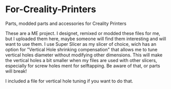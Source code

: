 # For-Creality-Printers
Parts, modded parts and accessories for Creality Printers

These are a ME project. I designet, remixed or modded these files for me, but I uploaded them here, maybe someone will find them interesting and will want to use them. I use Super Slicer as my slicer of choice, wich has an option for "Vertical Hole shrinking compensation" that allows me to tune vertical holes diameter without modifying other dimensions. This will make the vertical holes a bit smaller when my files are used with other slicers, especially for screw holes ment for selftapping. Be aware of that, or parts will break!

I included a file for vertical hole tuning if you want to do that.
